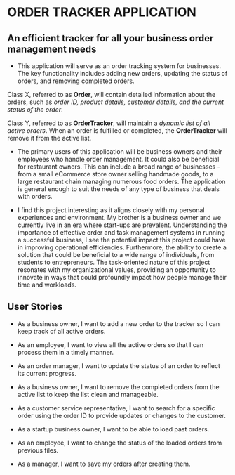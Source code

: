 # ORDER TRACKER APPLICATION

## An efficient tracker for all your business order management needs

- This application will serve as an order tracking system for businesses. The key functionality includes adding new orders, updating the status of orders, and removing completed orders. 

Class X, referred to as **Order**, will contain detailed information about the orders, such as *order ID, product details, customer details, and the current status of the order*.

Class Y, referred to as **OrderTracker**, will maintain a *dynamic list of all active orders*. When an order is fulfilled or completed, the **OrderTracker** will remove it from the active list.


- The primary users of this application will be business owners and their employees who handle order management. It could also be beneficial for restaurant owners. This can include a broad range of businesses - from a small eCommerce store owner selling handmade goods, to a large restaurant chain managing numerous food orders. The application is general enough to suit the needs of any type of business that deals with orders.


- I find this project interesting as it aligns closely with my personal experiences and environment. My brother is a business owner and we currently live in an era where start-ups are prevalent.
Understanding the importance of effective order and task management systems in running a successful business, I see the potential impact this project could have in improving operational efficiencies.  Furthermore, the ability to create a solution that could be beneficial to a wide range of individuals, from students to entrepreneurs. The task-oriented nature of this project resonates with my organizational values, providing an opportunity to innovate in ways that could profoundly impact how people manage their time and workloads.


## User Stories

- As a business owner, I want to add a new order to the tracker so I can keep track of all active orders.


- As an employee, I want to view all the active orders so that I can process them in a timely manner. 


- As an order manager, I want to update the status of an order to reflect its current progress. 


- As a business owner, I want to remove the completed orders from the active list to keep the list clean and manageable. 


- As a customer service representative, I want to search for a specific order using the order ID to provide updates or changes to the customer.

- As a startup business owner, I want to be able to load past orders.

- As an employee, I want to change the status of the loaded orders from previous files.

- As a manager, I want to save my orders after creating them.

 